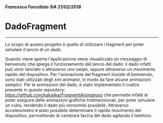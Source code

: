 ##### Francesco Forcellato 5IA 21/02/2018
# DadoFragment
***
Lo scopo di questo progetto è quello di utilizzare i fragment per poter simulare il lancio di un dado.

Quando viene aperta l'applicazione viene visualizzato un messaggio di benvenuto che spiega il funzionamento del lancio del dado: il dado infatti può venir lanciato o attraverso uno swipe, oppure attraverso un movimento rapido del dispositivo.
Per l'animazione del fragment iniziale di benvenuto, sono stati utilizzati degli xml animator, in modo da fare alcune animazioni semplici. Per le animazioni del dado, è stato implementato il codice presente in questo repository: 
https://github.com/kakajika/FragmentAnimations
che permette infatti di poter eseguire delle animazioni grafiche tridimensionali, per poter simulare un cubo, rendendo il dado più verosimile possibile.
Attraverso accelerometro è stato possibile determinare il rapido movimento del dispositivo, permettendo di cambiare faccia del dado agitando il telefono.
